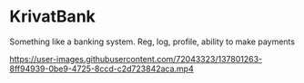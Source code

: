 # KrivatBank
Something like a banking system. Reg, log, profile, ability to make payments


https://user-images.githubusercontent.com/72043323/137801263-8ff94939-0be9-4725-8ccd-c2d723842aca.mp4

